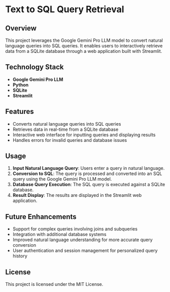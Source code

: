 # Text to SQL Query Retrieval

## Overview

This project leverages the Google Gemini Pro LLM model to convert natural language queries into SQL queries. It enables users to interactively retrieve data from a SQLite database through a web application built with Streamlit.

## Technology Stack

- **Google Gemini Pro LLM**
- **Python**
- **SQLite**
- **Streamlit**

## Features

- Converts natural language queries into SQL queries
- Retrieves data in real-time from a SQLite database
- Interactive web interface for inputting queries and displaying results
- Handles errors for invalid queries and database issues

## Usage

1. **Input Natural Language Query**: Users enter a query in natural language.
2. **Conversion to SQL**: The query is processed and converted into an SQL query using the Google Gemini Pro LLM model.
3. **Database Query Execution**: The SQL query is executed against a SQLite database.
4. **Result Display**: The results are displayed in the Streamlit web application.

## Future Enhancements

- Support for complex queries involving joins and subqueries
- Integration with additional database systems
- Improved natural language understanding for more accurate query conversion
- User authentication and session management for personalized query history

## License

This project is licensed under the MIT License.
